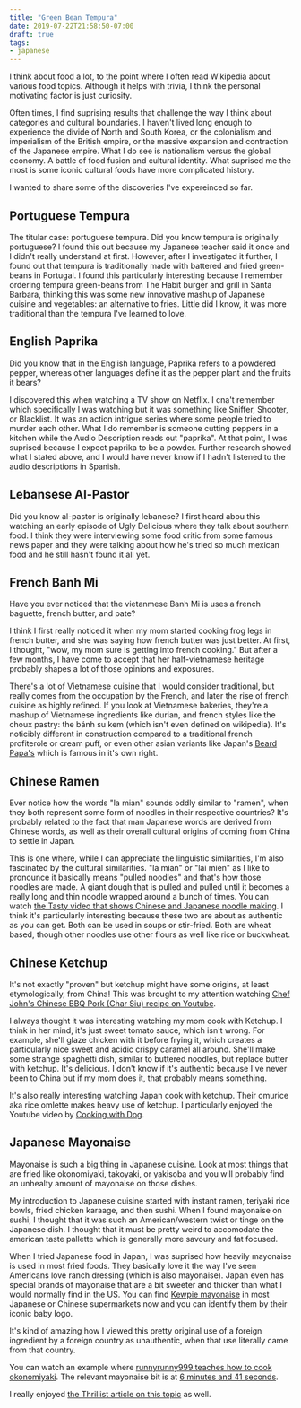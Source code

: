 ```yaml
---
title: "Green Bean Tempura"
date: 2019-07-22T21:58:50-07:00
draft: true
tags:
- japanese
---
```


I think about food a lot, to the point where I often read Wikipedia about various food topics.  Although it helps with trivia, I think the personal motivating factor is just curiosity.

Often times, I find suprising results that challenge the way I think about categories and cultural boundaries.  I haven't lived long enough to experience the divide of North and South Korea, or the colonialism and imperialism of the British empire, or the massive expansion and contraction of the Japanese empire.  What I do see is nationalism versus the global economy.  A battle of food fusion and cultural identity.  What suprised me the most is some iconic cultural foods have more complicated history.

I wanted to share some of the discoveries I've expereinced so far.

## Portuguese Tempura

The titular case: portuguese tempura.  Did you know tempura is originally portuguese?  I found this out because my Japanese teacher said it once and I didn't really understand at first.  However, after I investigated it further, I found out that tempura is traditionally made with battered and fried green-beans in Portugal.  I found this particularly interesting because I remember ordering tempura green-beans from The Habit burger and grill in Santa Barbara, thinking this was some new innovative mashup of Japanese cuisine and vegetables: an alternative to fries.  Little did I know, it was more traditional than the tempura I've learned to love.

## English Paprika

Did you know that in the English language, Paprika refers to a powdered pepper, whereas other languages define it as the pepper plant and the fruits it bears?

I discovered this when watching a TV show on Netflix.  I cna't remember which specifically I was watching but it was something like Sniffer, Shooter, or Blacklist.  It was an action intrigue series where some people tried to murder each other.  What I do remember is someone cutting peppers in a kitchen while the Audio Description reads out "paprika".  At that point, I was suprised because I expect paprika to be a powder.  Further research showed what I stated above, and I would have never know if I hadn't listened to the audio descriptions in Spanish.

## Lebansese Al-Pastor

Did you know al-pastor is originally lebanese?  I first heard abou this watching an early episode of Ugly Delicious where they talk about southern food.  I think they were interviewing some food critic from some famous news paper and they were talking about how he's tried so much mexican food and he still hasn't found it all yet.

## French Banh Mi

Have you ever noticed that the vietanmese Banh Mi is uses a french baguette, french butter, and pate?

I think I first really noticed it when my mom started cooking frog legs in french butter, and she was saying how french butter was just better.  At first, I thought, "wow, my mom sure is getting into french cooking."  But after a few months, I have come to accept that her half-vietnamese heritage probably shapes a lot of those opinions and exposures.

There's a lot of Vietnamese cuisine that I would consider traditional, but really comes from the occupation by the French, and later the rise of french cuisine as highly refined.  If you look at Vietnamese bakeries, they're a mashup of Vietnamese ingredients like durian, and french styles like the choux pastry: the bánh su kem (which isn't even defined on wikipedia).  It's noticibly different in construction compared to a traditional french profiterole or cream puff, or even other asian variants like Japan's [Beard Papa's](https://beardpapas.com) which is famous in it's own right.

## Chinese Ramen

Ever notice how the words "la mian" sounds oddly similar to "ramen", when they both represent some form of noodles in their respective countries?  It's probably related to the fact that man Japanese words are derived from Chinese words, as well as their overall cultural origins of coming from China to settle in Japan.

This is one where, while I can appreciate the linguistic similarities, I'm also fascinated by the cultural similarities.  "la mian" or "lai mien" as I like to pronounce it basically means "pulled noodles" and that's how those noodles are made.  A giant dough that is pulled and pulled until it becomes a really long and thin noodle wrapped around a bunch of times.  You can watch [the Tasty video that shows Chinese and Japanese noodle making](https://www.youtube.com/watch?v=f2kesmAO8VU "The Art Of Making Noodles By Hand | Tasty").  I think it's particularly interesting because these two are about as authentic as you can get.  Both can be used in soups or stir-fried.  Both are wheat based, though other noodles use other flours as well like rice or buckwheat.

## Chinese Ketchup

It's not exactly "proven" but ketchup might have some origins, at least etymologically, from China!  This was brought to my attention watching [Chef John's Chinese BBQ Pork (Char Siu) recipe on Youtube](https://www.youtube.com/watch?v=IT7dUC-8PR0 "Chinese Barbecue Pork (Char Siu) Recipe - How to Make Chinese-Style BBQ Pork").

I always thought it was interesting watching my mom cook with Ketchup.  I think in her mind, it's just sweet tomato sauce, which isn't wrong.  For example, she'll glaze chicken with it before frying it, which creates a particularly nice sweet and acidic crispy caramel all around.  She'll make some strange spaghetti dish, similar to buttered noodles, but replace butter with ketchup.  It's delicious.  I don't know if it's authentic because I've never been to China but if my mom does it, that probably means something.

It's also really interesting watching Japan cook with ketchup.  Their omurice aka rice omlette makes heavy use of ketchup.  I particularly enjoyed the Youtube video by [Cooking with Dog](https://www.youtube.com/watch?v=WTf5EgVY5uU "How to Make Omurice (Omelette Fried Rice Recipe) | Cooking with Dog").

## Japanese Mayonaise

Mayonaise is such a big thing in Japanese cuisine.  Look at most things that are fried like okonomiyaki, takoyaki, or yakisoba and you will probably find an unhealty amount of mayonaise on those dishes.

My introduction to Japanese cuisine started with instant ramen, teriyaki rice bowls, fried chicken karaage, and then sushi.  When I found mayonaise on sushi, I thought that it was such an American/western twist or tinge on the Japanese dish.  I thought that it must be pretty weird to accomodate the american taste pallette which is generally more savoury and fat focused.

When I tried Japanese food in Japan, I was suprised how heavily mayonaise is used in most fried foods.  They basically love it the way I've seen Americans love ranch dressing (which is also mayonaise).  Japan even has special brands of mayonaise that are a bit sweeter and thicker than what I would normally find in the US.  You can find [Kewpie mayonaise](https://www.kewpie.com) in most Japanese or Chinese supermarkets now and you can identify them by their iconic baby logo.

It's kind of amazing how I viewed this pretty original use of a foreign ingredient by a foreign country as unauthentic, when that use literally came from that country.

You can watch an example where [runnyrunny999 teaches how to cook okonomiyaki](https://www.youtube.com/watch?v=9ZebItIYWJY "How to make Hiroshima style Okonomiyaki 広島風お好み焼きみたいなやつ").  The relevant mayonaise bit is at [6 minutes and 41 seconds](https://youtu.be/9ZebItIYWJY?t=401).

I really enjoyed [the Thrillist article on this topic](https://www.thrillist.com/eat/nation/what-is-kewpie-mayo-japanese-mayonnaise "Why You Should Be Obsessed With Japan's Kewpie Mayo") as well.
